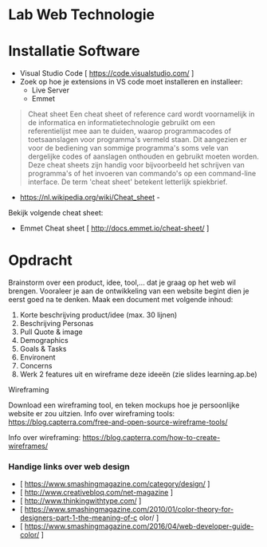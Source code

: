 # Lab Web Technologie

# Installatie Software
- Visual Studio Code [ https://code.visualstudio.com/ ]
- Zoek op hoe je extensions in VS code moet installeren en installeer:
    - Live Server
    - Emmet
    
> Cheat sheet
Een cheat sheet of reference card wordt voornamelijk in de informatica en
informatietechnologie gebruikt om een referentielijst mee aan te duiden, waarop
programmacodes of toetsaanslagen voor programma's vermeld staan. Dit aangezien er
voor de bediening van sommige programma's soms vele van dergelijke codes of
aanslagen onthouden en gebruikt moeten worden. Deze cheat sheets zijn handig voor
bijvoorbeeld het schrijven van programma's of het invoeren van commando's op een
command-line interface.
De term 'cheat sheet' betekent letterlijk spiekbrief.
- https://nl.wikipedia.org/wiki/Cheat_sheet -

Bekijk volgende cheat sheet:
- Emmet Cheat sheet [ http://docs.emmet.io/cheat-sheet/ ]

# Opdracht

Brainstorm over een product, idee, tool,... dat je graag op het web wil brengen. Vooraleer je aan de
ontwikkeling van een website begint dien je eerst goed na te denken.
Maak een document met volgende inhoud:
1. Korte beschrijving product/idee (max. 30 lijnen)
2. Beschrijving Personas
3. Pull Quote & image
4. Demographics
5. Goals & Tasks
6. Environent
7. Concerns
8. Werk 2 features uit en wireframe deze ideeën
(zie slides learning.ap.be)

Wireframing

Download een wireframing tool, en teken mockups hoe je persoonlijke website er zou uitzien.
Info over wireframing tools:
 https://blog.capterra.com/free-and-open-source-wireframe-tools/

Info over wireframing:
  https://blog.capterra.com/how-to-create-wireframes/


### Handige links over web design
- [ https://www.smashingmagazine.com/category/design/ ]
- [ http://www.creativebloq.com/net-magazine ]
- [ http://www.thinkingwithtype.com/ ]
- [
https://www.smashingmagazine.com/2010/01/color-theory-for-designers-part-1-the-meaning-of-c
olor/ ]
- [ https://www.smashingmagazine.com/2016/04/web-developer-guide-color/ ]

